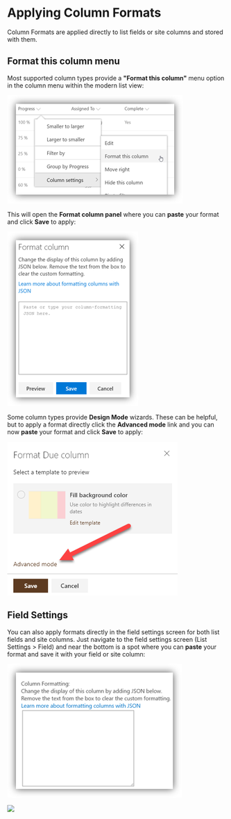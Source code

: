 # Applying Column Formats

Column Formats are applied directly to list fields or site columns and stored with them.

## Format this column menu

Most supported column types provide a **"Format this column"** menu option in the column menu within the modern list view:

![format menu](../img/FormatMenu.png)

This will open the **Format column panel** where you can **paste** your format and click **Save** to apply:

![format column panel](../img/FormatColumnPanel.png)

Some column types provide **Design Mode** wizards. These can be helpful, but to apply a format directly click the **Advanced mode** link and you can now **paste** your format and click **Save** to apply:

![design mode](../img/DesignMode.png)

## Field Settings

You can also apply formats directly in the field settings screen for both list fields and site columns. Just navigate to the field settings screen (List Settings > Field) and near the bottom is a spot where you can **paste** your format and save it with your field or site column:

![field settings](../img/FieldSetting.png)

<img src="https://pnptelemetry.azurewebsites.net/list-formatting/docs/gettingstarted/columnformats" />